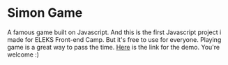 # Simon Game
A famous game built on Javascript. 
And this is the first Javascript project i made for ELEKS Front-end Camp. But it's free to use for everyone.
Playing game is a great way to pass the time. [Here]() is the link for the demo. You're welcome :)
